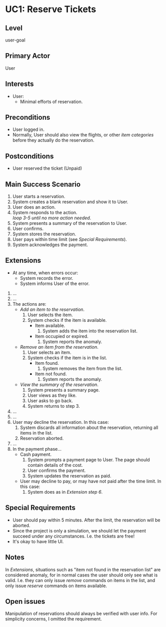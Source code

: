 # UC1: Reserve Tickets

## Level

user-goal

## Primary Actor

User

## Interests

- User:
    - Minimal efforts of reservation.

## Preconditions

- User logged in.
- Normally, User should also view the flights, or other *item categories* before they actually do the reservation.

## Postconditions

- User reserved the ticket (Unpaid)

## Main Success Scenario

1. User starts a reservation.
2. System creates a blank reservation and show it to User.
3. User does an action.
4. System responds to the action.<br>
   *loop 3-5 until no more action needed*.
5. System presents a summary of the reservation to User.
6. User confirms.
7. System stores the reservation.
8. User pays within time limit (see *Special Requirements*).
9. System acknowledges the payment.

## Extensions

- At any time, when errors occur:
    - System records the error.
    - System informs User of the error.

1. ...
2. ...
3. The actions are:
    - *Add an item to the reservation*.
        1. User selects the item.
        2. System checks if the item is available.
            - Item available.
                1. System adds the item into the reservation list.
            - Item occupied or expired.
                1. System reports the anomaly.
    - *Remove an item from the reservation*.
        1. User selects an item.
        2. System checks if the item is in the list.
            - Item found.
                1. System removes the item from the list.
            - Item not found.
                1. System reports the anomaly.
    - *View the summary of the reservation*.
        1. System presents a summary page.
        2. User views as they like.
        3. User asks to go back.
        4. System returns to step 3.
4. ...
5. ...
6. User may decline the reservation. In this case:
    1. System discards all information about the reservation, returning all items in the list.
    2. Reservation aborted.
7. ...
8. In the payment phase...
    - Cash payment.
        1. System prompts a payment page to User. The page should contain details of the cost.
        2. User confirms the payment.
        3. System updates the reservation as paid.
    - User may decline to pay, or may have not paid after the time limit. In this case:
        1. System does as in *Extension step 6*.

## Special Requirements

- User should pay within 5 minutes. After the limit, the reservation will be aborted.
- Since the project is only a simulation, we should let the payment succeed under any circumstances. I.e. the tickets
  are free!
- It's okay to have little UI.

## Notes

In *Extensions*, situations such as "item not found in the reservation list" are considered anomaly, for in normal cases
the user should only see what is valid. I.e. they can only issue *remove* commands on items in the list, and only issue
*reserve* commands on items available.

## Open issues

Manipulation of reservations should always be verified with user info. For simplicity concerns, I omitted the
requirement.